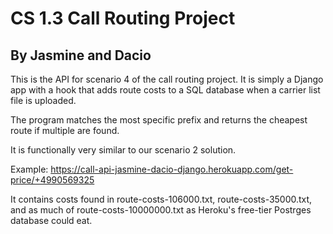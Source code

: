 # CS 1.3 Call Routing Project
## By Jasmine and Dacio

This is the API for scenario 4 of the call routing project. It is simply a Django app with a hook that adds route costs to a SQL database when a carrier list file is uploaded.

The program matches the most specific prefix and returns the cheapest route if multiple are found.

It is functionally very similar to our scenario 2 solution.

Example:
https://call-api-jasmine-dacio-django.herokuapp.com/get-price/+4990569325

It contains costs found in route-costs-106000.txt, route-costs-35000.txt, and as much of route-costs-10000000.txt as Heroku's free-tier Postrges database could eat.
